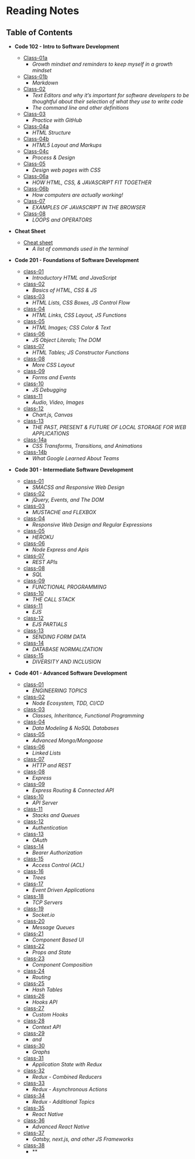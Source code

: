# Reading Notes

## Table of Contents

- **Code 102 - Intro to Software Development**

     - [Class-01a](https://aalbarqi.github.io/learning-journal/READ01)
          - *Growth mindset and reminders to keep myself in a growth mindset*
     - [Class-01b](https://aalbarqi.github.io/learning-journal/READ01-2)
          - *Markdown*
     - [Class-02](https://aalbarqi.github.io/learning-journal/READ02)
          - *Text Editors and why it’s important for software developers to be thoughtful about their selection of what they use to write code*
          - *The command line and other definitions*
     - [Class-03](https://aalbarqi.github.io/learning-journal/READ03)
          - *Practice with GitHub*
     - [Class-04a](https://aalbarqi.github.io/learning-journal/READ04-2)
          - *HTML Structure*
     - [Class-04b](https://aalbarqi.github.io/learning-journal/READ04-3)
          - *HTML5 Layout and Markups*
     - [Class-04c](https://aalbarqi.github.io/learning-journal/READ04-1)
          - *Process & Design*
     - [Class-05](https://aalbarqi.github.io/learning-journal/READ05)
          - *Design web pages with CSS*
     - [Class-06a](https://aalbarqi.github.io/learning-journal/READ06-1)
          - *HOW HTML, CSS, & JAVASCRIPT FIT TOGETHER*
     - [Class-06b](https://aalbarqi.github.io/learning-journal/READ06-2)
          - *How computers are actually working!*
     - [Class-07](https://aalbarqi.github.io/learning-journal/READ07)
          - *EXAMPLES OF JAVASCRIPT IN THE BROWSER*
     - [Class-08](https://aalbarqi.github.io/learning-journal/READ08)
          - *LOOPS and OPERATORS*

- **Cheat Sheet**
     - [Cheat sheet](https://aalbarqi.github.io/learning-journal/CHEATSHEET)
          - *A list of commands used in the terminal*


- **Code 201 - Foundations of Software Development**
     - [class-01](https://aalbarqi.github.io/reading-notes/class-01)
          - *Introductory HTML and JavaScript*
     - [class-02](https://aalbarqi.github.io/reading-notes/class-02)
          - *Basics of HTML, CSS & JS*
     - [class-03](https://aalbarqi.github.io/reading-notes/class-03)
          - *HTML Lists, CSS Boxes, JS Control Flow*
     - [class-04](https://aalbarqi.github.io/reading-notes/class-04)
          - *HTML Links, CSS Layout, JS Functions*
     - [class-05](https://aalbarqi.github.io/reading-notes/class-05)
          - *HTML Images; CSS Color & Text*
     - [class-06](https://aalbarqi.github.io/reading-notes/class-06)
          - *JS Object Literals; The DOM*
     - [class-07](https://aalbarqi.github.io/reading-notes/class-07)
          - *HTML Tables; JS Constructor Functions*
     - [class-08](https://aalbarqi.github.io/reading-notes/class-08)
          - *More CSS Layout*
     - [class-09](https://aalbarqi.github.io/reading-notes/class-09)
          - *Forms and Events*
     - [class-10](https://aalbarqi.github.io/reading-notes/class-10)
          - *JS Debugging*
     - [class-11](https://aalbarqi.github.io/reading-notes/class-11)
          - *Audio, Video, Images*
     - [class-12](https://aalbarqi.github.io/reading-notes/class-12)
          - *Chart.js, Canvas*
     - [class-13](https://aalbarqi.github.io/reading-notes/class-13)
          - *THE PAST, PRESENT & FUTURE OF LOCAL STORAGE FOR WEB APPLICATIONS*
     - [class-14a](https://aalbarqi.github.io/reading-notes/class-14)
          - *CSS Transforms, Transitions, and Animations*
     - [class-14b](https://aalbarqi.github.io/reading-notes/class-14b)
          - *What Google Learned About Teams*

- **Code 301 - Intermediate Software Development**
     - [class-01](https://aalbarqi.github.io/reading-notes/class-15)
          - *SMACSS and Responsive Web Design*
     - [class-02](https://aalbarqi.github.io/reading-notes/class-16)
          - *jQuery, Events, and The DOM*
     - [class-03](https://aalbarqi.github.io/reading-notes/class-17)
          - *MUSTACHE and FLEXBOX*
     - [class-04](https://aalbarqi.github.io/reading-notes/class-18)
          - *Responsive Web Design and Regular Expressions*
     - [class-05](https://aalbarqi.github.io/reading-notes/class-19)
          - *HEROKU*
     - [class-06](https://aalbarqi.github.io/reading-notes/class-20)
          - *Node Express and Apis*
     - [class-07](https://aalbarqi.github.io/reading-notes/class-21)
          - *REST APIs*
     - [class-08](https://aalbarqi.github.io/reading-notes/class-22)
          - *SQL*
     - [class-09](https://aalbarqi.github.io/reading-notes/class-23)
          - *FUNCTIONAL PROGRAMMING*
     - [class-10](https://aalbarqi.github.io/reading-notes/class-24)
          - *THE CALL STACK*
     - [class-11](https://aalbarqi.github.io/reading-notes/class-25)
          - *EJS*
     - [class-12](https://aalbarqi.github.io/reading-notes/class-26)
          - *EJS PARTIALS*
     - [class-13](https://aalbarqi.github.io/reading-notes/class-27)
          - *SENDING FORM DATA*
     - [class-14](https://aalbarqi.github.io/reading-notes/class-28)
          - *DATABASE NORMALIZATION*
     - [class-15](https://aalbarqi.github.io/reading-notes/class-29)
          - *DIVERSITY AND INCLUSION*

- **Code 401 - Advanced Software Development**

     - [class-01](https://aalbarqi.github.io/reading-notes/class-30)
          - *ENGINEERING TOPICS*
     - [class-02](https://aalbarqi.github.io/reading-notes/class-31)
          - *Node Ecosystem, TDD, CI/CD*
     - [class-03](https://aalbarqi.github.io/reading-notes/class-32)
          - *Classes, Inheritance, Functional Programming*
     - [class-04](https://aalbarqi.github.io/reading-notes/class-33)
          - *Data Modeling & NoSQL Databases*
     - [class-05](https://aalbarqi.github.io/reading-notes/class-34)
          - *Advanced Mongo/Mongoose*
     - [class-06](https://aalbarqi.github.io/reading-notes/class-35)
          - *Linked Lists*
     - [class-07](https://aalbarqi.github.io/reading-notes/class-36)
          - *HTTP and REST*
     - [class-08](https://aalbarqi.github.io/reading-notes/class-37)
          - *Express*
     - [class-09](https://aalbarqi.github.io/reading-notes/class-38)
          - *Express Routing & Connected API*
     - [class-10](https://aalbarqi.github.io/reading-notes/class-39)
          - *API Server*
     - [class-11](https://aalbarqi.github.io/reading-notes/class-40)
          - *Stacks and Queues*
     - [class-12](https://aalbarqi.github.io/reading-notes/class-41)
          - *Authentication*
     - [class-13](https://aalbarqi.github.io/reading-notes/class-42)
          - *OAuth*
     - [class-14](https://aalbarqi.github.io/reading-notes/class-43)
          - *Bearer Authorization*
     - [class-15](https://aalbarqi.github.io/reading-notes/class-44)
          - *Access Control (ACL)*
     - [class-16](https://aalbarqi.github.io/reading-notes/class-45)
          - *Trees*
     - [class-17](https://aalbarqi.github.io/reading-notes/class-46)
          - *Event Driven Applications*
     - [class-18](https://aalbarqi.github.io/reading-notes/class-47)
          - *TCP Servers*
     - [class-19](https://aalbarqi.github.io/reading-notes/class-48)
          - *Socket.io*
     - [class-20](https://aalbarqi.github.io/reading-notes/class-49)
          - *Message Queues*
     - [class-21](https://aalbarqi.github.io/reading-notes/class-50)
          - *Component Based UI*
     - [class-22](https://aalbarqi.github.io/reading-notes/class-51)
          - *Props and State*
     - [class-23](https://aalbarqi.github.io/reading-notes/class-52)
          - *Component Composition*
     - [class-24](https://aalbarqi.github.io/reading-notes/class-53)
          - *Routing*
     - [class-25](https://aalbarqi.github.io/reading-notes/class-54)
          - *Hash Tables*
     - [class-26](https://aalbarqi.github.io/reading-notes/class-55)
          - *Hooks API*
     - [class-27](https://aalbarqi.github.io/reading-notes/class-56)
          - *Custom Hooks*
     - [class-28](https://aalbarqi.github.io/reading-notes/class-57)
          - *Context API*
     - [class-29](https://aalbarqi.github.io/reading-notes/class-58)
          - *<Login /> and <Auth />*
     - [class-30](https://aalbarqi.github.io/reading-notes/class-59)
          - *Graphs*
     - [class-31](https://aalbarqi.github.io/reading-notes/class-60)
          - *Application State with Redux*
     - [class-32](https://aalbarqi.github.io/reading-notes/class-61)
          - *Redux - Combined Reducers*
     - [class-33](https://aalbarqi.github.io/reading-notes/class-62)
          - *Redux - Asynchronous Actions*
     - [class-34](https://aalbarqi.github.io/reading-notes/class-63)
          - *Redux - Additional Topics*
     - [class-35](https://aalbarqi.github.io/reading-notes/class-64)
          - *React Native*
     - [class-36](https://aalbarqi.github.io/reading-notes/class-65)
          - *Advanced React Native*
     - [class-37](https://aalbarqi.github.io/reading-notes/class-66)
          - *Gatsby, next.js, and other JS Frameworks*
     - [class-38](https://aalbarqi.github.io/reading-notes/class-67)
          - **

